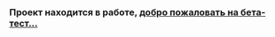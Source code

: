 ### Проект находится в работе, [добро пожаловать на бета-тест...](https://6644a155408697009cf73edd--endearing-kelpie-7a4782.netlify.app)
